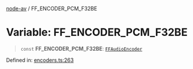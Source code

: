 [node-av](../globals.md) / FF\_ENCODER\_PCM\_F32BE

# Variable: FF\_ENCODER\_PCM\_F32BE

> `const` **FF\_ENCODER\_PCM\_F32BE**: [`FFAudioEncoder`](../type-aliases/FFAudioEncoder.md)

Defined in: [encoders.ts:263](https://github.com/seydx/av/blob/f8631fc881b394300b1479f511d55cf1c370a87f/src/constants/encoders.ts#L263)
